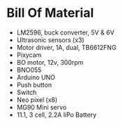 Bill Of Material
===
* LM2596, buck converter, 5V & 6V
* Ultrasonic sensors (x3)
* Motor driver, 1A, dual, TB6612FNG
* Pixycam
* BO motor, 12v, 300rpm
* BNO055
* Arduino UNO
* Push button
* Switch
* Neo pixel (x8)
* MG90 Mini servo
* 11.1, 3 cell, 2.2A liPo Battery 